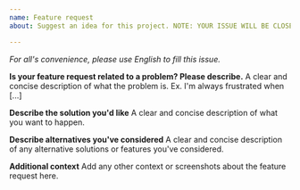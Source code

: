 ```yaml
---
name: Feature request
about: Suggest an idea for this project. NOTE: YOUR ISSUE WILL BE CLOSE IF NOT FOLLOWING THIS TEMPLATE.

---
```


*For all's convenience, please use English to fill this issue.*

**Is your feature request related to a problem? Please describe.**
A clear and concise description of what the problem is. Ex. I'm always frustrated when [...]

**Describe the solution you'd like**
A clear and concise description of what you want to happen.

**Describe alternatives you've considered**
A clear and concise description of any alternative solutions or features you've considered.

**Additional context**
Add any other context or screenshots about the feature request here.
